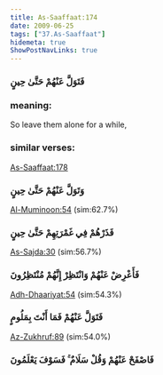 ```yaml
---
title: As-Saaffaat:174
date: 2009-06-25
tags: ["37.As-Saaffaat"]
hidemeta: true 
ShowPostNavLinks: true 
---
```

### فَتَوَلَّ عَنْهُمْ حَتَّىٰ حِينٍ
### meaning: 
So leave them alone for a while,
### similar verses: 

[As-Saaffaat:178](/37/178)

### وَتَوَلَّ عَنْهُمْ حَتَّىٰ حِينٍ

[Al-Muminoon:54](/23/54) (sim:62.7%)

### فَذَرْهُمْ فِي غَمْرَتِهِمْ حَتَّىٰ حِينٍ

[As-Sajda:30](/32/30) (sim:56.7%)

### فَأَعْرِضْ عَنْهُمْ وَانْتَظِرْ إِنَّهُمْ مُنْتَظِرُونَ

[Adh-Dhaariyat:54](/51/54) (sim:54.3%)

### فَتَوَلَّ عَنْهُمْ فَمَا أَنْتَ بِمَلُومٍ

[Az-Zukhruf:89](/43/89) (sim:54.0%)

### فَاصْفَحْ عَنْهُمْ وَقُلْ سَلَامٌ ۚ فَسَوْفَ يَعْلَمُونَ

